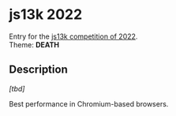 # js13k 2022

Entry for the [js13k competition of 2022](https://2022.js13kgames.com/).  
Theme: **DEATH**


## Description

_[tbd]_


Best performance in Chromium-based browsers.
